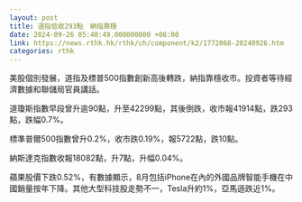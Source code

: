 ```yaml
---
layout: post
title: 道指低收293點　納指靠穩
date: 2024-09-26 05:40:49.000000000 +08:00
link: https://news.rthk.hk/rthk/ch/component/k2/1772068-20240926.htm
categories: rthk
---
```


美股個別發展，道指及標普500指數創新高後轉跌，納指靠穩收市。投資者等待經濟數據和聯儲局官員講話。

道瓊斯指數早段曾升逾90點，升至42299點，其後倒跌，收市報41914點，跌293點，跌幅0.7%。

標準普爾500指數曾升0.2%，收市跌0.19%，報5722點，跌10點。

納斯達克指數收報18082點，升7點，升幅0.04%。

蘋果股價下跌0.52%，有數據顯示，8月包括iPhone在內的外國品牌智能手機在中國銷量按年下降。其他大型科技股走勢不一，Tesla升約1%，亞馬遜跌近1%。
